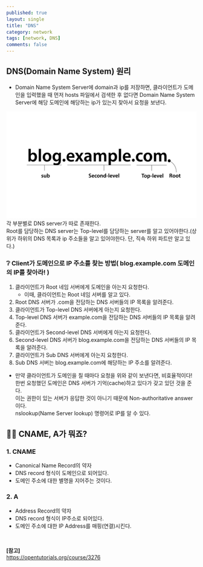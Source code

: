 ```yaml
---
published: true
layout: single
title: "DNS"
category: network
tags: [network, DNS]
comments: false
---
```


## DNS(Domain Name System) 원리

- Domain Name System Server에 domain과 ip를 저장하면, 클라이언트가 도메인을 입력했을 때 먼저 hosts 파일에서 검색한 후 없다면 Domain Name System Server에 해당 도메인에 해당하는 ip가 있는지 찾아서 요청을 보낸다.

![DNS 각 위치별 이름](/assets/images/DNS.jpeg)  
 각 부분별로 DNS server가 따로 존재한다.  
 Root를 담당하는 DNS server는 Top-level를 담당하는 server를 알고 있어야한다.(상위가 하위의 DNS 목록과 ip 주소들을 알고 있어야한다. 단, 직속 하위 파트만 알고 있다.)

### ❔ Client가 도메인으로 IP 주소를 찾는 방법( blog.example.com 도메인의 IP를 찾아라! )

1. 클라이언트가 Root 네임 서버에게 도메인을 아는지 요청한다.
   - 이때, 클라이언트는 Root 네임 서버를 알고 있다.
2. Root DNS 서버가 .com을 전담하는 DNS 서버들의 IP 목록을 알려준다.
3. 클라이언트가 Top-level DNS 서버에게 아는지 요청한다.
4. Top-level DNS 서버가 example.com을 전담하는 DNS 서버들의 IP 목록을 알려준다.
5. 클라이언트가 Second-level DNS 서버에게 아는지 요청한다.
6. Second-level DNS 서버가 blog.example.com을 전담하는 DNS 서버들의 IP 목록을 알려준다.
7. 클라이언트가 Sub DNS 서버에게 아는지 요청한다.
8. Sub DNS 서버는 blog.example.com에 해당하는 IP 주소를 알려준다.

- 만약 클라이언트가 도메인을 칠 때마다 요청을 위와 같이 보낸다면, 비효율적이다!  
  한번 요청했던 도메인은 DNS 서버가 기억(cache)하고 있다가 갖고 있던 것을 준다.  
  이는 권한이 있는 서버가 응답한 것이 아니기 때문에 Non-authoritative answer이다.  
  nslookup(Name Server lookup) 명령어로 IP를 알 수 있다.

## 🤷‍♀️ CNAME, A가 뭐죠?

### 1. CNAME

- Canonical Name Record의 약자
- DNS record 형식이 도메인으로 되어있다.
- 도메인 주소에 대한 별명을 지어주는 것이다.

### 2. A

- Address Record의 약자
- DNS record 형식이 IP주소로 되어있다.
- 도메인 주소에 대한 IP Address를 매핑(연결)시킨다.

<br>

**[참고]**  
<https://opentutorials.org/course/3276>
